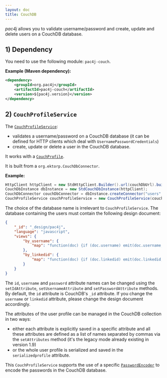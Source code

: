```yaml
---
layout: doc
title: CouchDB
---
```


*pac4j* allows you to validate username/password and create, update and delete users on a CouchDB database.

## 1) Dependency

You need to use the following module: `pac4j-couch`.

**Example (Maven dependency):**

```xml
<dependency>
    <groupId>org.pac4j</groupId>
    <artifactId>pac4j-couch</artifactId>
    <version>${pac4j.version}</version>
</dependency>
```

## 2) `CouchProfileService`

The [`CouchProfileService`](https://github.com/pac4j/pac4j/blob/master/pac4j-couch/src/main/java/org/pac4j/couch/profile/service/CouchProfileService.java):
                                                                                                                                                                                                                                                                                                                 
- validates a username/password on a CouchDB database (it can be defined for HTTP clients which deal with `UsernamePasswordCredentials`)
- create, update or delete a user in the CouchDB database.

It works with a [`CouchProfile`](https://github.com/pac4j/pac4j/blob/master/pac4j-couch/src/main/java/org/pac4j/couch/profile/CouchProfile.java).

It is built from a `org.ektorp.CouchDbConnector`.

**Example:**

```java
HttpClient httpClient = new StdHttpClient.Builder().url(couchDbUrl).build();
CouchDbInstance dbInstance = new StdCouchDbInstance(httpClient);
CouchDbConnector couchDbConnector = dbInstance.createConnector("users", true);
CouchProfileService couchProfileService = new CouchProfileService(couchDbConnector);
```

The choice of the database name is irrelevant to `CouchProfileService`. The database containing the users must contain the following design document:

```json
{
	"_id": "_design/pac4j",
	"language": "javascript",
	"views": {
		"by_username": {
			"map": "function(doc) {if (doc.username) emit(doc.username, doc);}"
		},
		"by_linkedid": {
			"map": "function(doc) {if (doc.linkedid) emit(doc.linkedid, doc);}"
		}
	}
}
```

The `id`, `username` and `password` attribute names can be changed using the `setIdAttribute`, `setUsernameAttribute` and `setPasswordAttribute` methods. By default, the `id` attribute is CouchDB's `_id` attribute. If you change the `username` or `linkedid` attribute, please change the design document accordingly.

The attributes of the user profile can be managed in the CouchDB collection in two ways:

- either each attribute is explicitly saved in a specific attribute and all these attributes are defined as a list of names separated by commas via the `setAttributes` method (it's the legacy mode already existing in version 1.9)
- or the whole user profile is serialized and saved in the `serializedprofile` attribute.

This `CouchProfileService` supports the use of a specific [`PasswordEncoder`](authenticators.html#passwordencoder) to encode the passwords in the CouchDB database.
